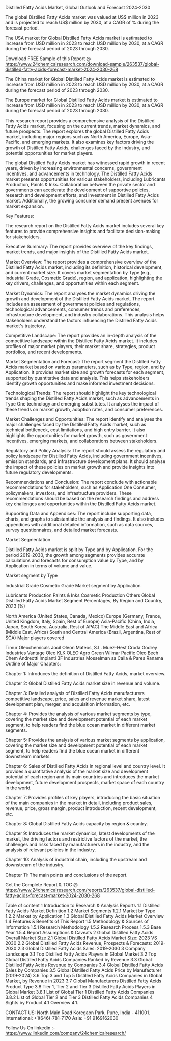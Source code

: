 Distilled Fatty Acids Market, Global Outlook and Forecast 2024-2030

The global Distilled Fatty Acids market was valued at US$ million in 2023 and is projected to reach US$ million by 2030, at a CAGR of % during the forecast period.

The USA market for Global Distilled Fatty Acids market is estimated to increase from USD million in 2023 to reach USD million by 2030, at a CAGR during the forecast period of 2023 through 2030.

Download FREE Sample of this Report @ https://www.24chemicalresearch.com/download-sample/263537/global-distilled-fatty-acids-forecast-market-2024-2030-268

The China market for Global Distilled Fatty Acids market is estimated to increase from USD million in 2023 to reach USD million by 2030, at a CAGR during the forecast period of 2023 through 2030.

The Europe market for Global Distilled Fatty Acids market is estimated to increase from USD million in 2023 to reach USD million by 2030, at a CAGR during the forecast period of 2023 through 2030.

This research report provides a comprehensive analysis of the Distilled Fatty Acids market, focusing on the current trends, market dynamics, and future prospects. The report explores the global Distilled Fatty Acids market, including major regions such as North America, Europe, Asia-Pacific, and emerging markets. It also examines key factors driving the growth of Distilled Fatty Acids, challenges faced by the industry, and potential opportunities for market players.

The global Distilled Fatty Acids market has witnessed rapid growth in recent years, driven by increasing environmental concerns, government incentives, and advancements in technology. The Distilled Fatty Acids market presents opportunities for various stakeholders, including Lubricants Production, Paints & Inks. Collaboration between the private sector and governments can accelerate the development of supportive policies, research and development efforts, and investment in Distilled Fatty Acids market. Additionally, the growing consumer demand present avenues for market expansion.

Key Features:

The research report on the Distilled Fatty Acids market includes several key features to provide comprehensive insights and facilitate decision-making for stakeholders.

Executive Summary: The report provides overview of the key findings, market trends, and major insights of the Distilled Fatty Acids market.

Market Overview: The report provides a comprehensive overview of the Distilled Fatty Acids market, including its definition, historical development, and current market size. It covers market segmentation by Type (e.g., Industrial Grade, Cosmetic Grade), region, and application, highlighting the key drivers, challenges, and opportunities within each segment.

Market Dynamics: The report analyses the market dynamics driving the growth and development of the Distilled Fatty Acids market. The report includes an assessment of government policies and regulations, technological advancements, consumer trends and preferences, infrastructure development, and industry collaborations. This analysis helps stakeholders understand the factors influencing the Distilled Fatty Acids market's trajectory.

Competitive Landscape: The report provides an in-depth analysis of the competitive landscape within the Distilled Fatty Acids market. It includes profiles of major market players, their market share, strategies, product portfolios, and recent developments.

Market Segmentation and Forecast: The report segment the Distilled Fatty Acids market based on various parameters, such as by Type, region, and by Application. It provides market size and growth forecasts for each segment, supported by quantitative data and analysis. This helps stakeholders identify growth opportunities and make informed investment decisions.

Technological Trends: The report should highlight the key technological trends shaping the Distilled Fatty Acids market, such as advancements in Type One technology and emerging substitutes. It analyses the impact of these trends on market growth, adoption rates, and consumer preferences.

Market Challenges and Opportunities: The report identify and analyses the major challenges faced by the Distilled Fatty Acids market, such as technical bottleneck, cost limitations, and high entry barrier. It also highlights the opportunities for market growth, such as government incentives, emerging markets, and collaborations between stakeholders.

Regulatory and Policy Analysis: The report should assess the regulatory and policy landscape for Distilled Fatty Acids, including government incentives, emission standards, and infrastructure development plans. It should analyse the impact of these policies on market growth and provide insights into future regulatory developments.

Recommendations and Conclusion: The report conclude with actionable recommendations for stakeholders, such as Application One Consumer, policymakers, investors, and infrastructure providers. These recommendations should be based on the research findings and address key challenges and opportunities within the Distilled Fatty Acids market.

Supporting Data and Appendices: The report include supporting data, charts, and graphs to substantiate the analysis and findings. It also includes appendices with additional detailed information, such as data sources, survey questionnaires, and detailed market forecasts.

Market Segmentation

Distilled Fatty Acids market is split by Type and by Application. For the period 2019-2030, the growth among segments provides accurate calculations and forecasts for consumption value by Type, and by Application in terms of volume and value.

Market segment by Type

Industrial Grade
Cosmetic Grade
Market segment by Application

Lubricants Production
Paints & Inks
Cosmetic Production
Others
Global Distilled Fatty Acids Market Segment Percentages, By Region and Country, 2023 (%)

North America (United States, Canada, Mexico)
Europe (Germany, France, United Kingdom, Italy, Spain, Rest of Europe)
Asia-Pacific (China, India, Japan, South Korea, Australia, Rest of APAC)
The Middle East and Africa (Middle East, Africa)
South and Central America (Brazil, Argentina, Rest of SCA)
Major players covered

Timur Oleochemicals
Jocil
Oleon
Mateos, S.L.
Muez-Hest
Croda
Godrey Industries
Vantage Oleo
KLK OLEO
Agro Green
Wilmar
Pacific Oleo
Bech Chem
Andreotti Impianti
3F Industries
Mosselman sa
Caila & Pares
Ranama
Outline of Major Chapters:

Chapter 1: Introduces the definition of Distilled Fatty Acids, market overview.

Chapter 2: Global Distilled Fatty Acids market size in revenue and volume.

Chapter 3: Detailed analysis of Distilled Fatty Acids manufacturers competitive landscape, price, sales and revenue market share, latest development plan, merger, and acquisition information, etc.

Chapter 4: Provides the analysis of various market segments by type, covering the market size and development potential of each market segment, to help readers find the blue ocean market in different market segments.

Chapter 5: Provides the analysis of various market segments by application, covering the market size and development potential of each market segment, to help readers find the blue ocean market in different downstream markets.

Chapter 6: Sales of Distilled Fatty Acids in regional level and country level. It provides a quantitative analysis of the market size and development potential of each region and its main countries and introduces the market development, future development prospects, market space of each country in the world.

Chapter 7: Provides profiles of key players, introducing the basic situation of the main companies in the market in detail, including product sales, revenue, price, gross margin, product introduction, recent development, etc.

Chapter 8: Global Distilled Fatty Acids capacity by region & country.

Chapter 9: Introduces the market dynamics, latest developments of the market, the driving factors and restrictive factors of the market, the challenges and risks faced by manufacturers in the industry, and the analysis of relevant policies in the industry.

Chapter 10: Analysis of industrial chain, including the upstream and downstream of the industry.

Chapter 11: The main points and conclusions of the report.

Get the Complete Report & TOC @ https://www.24chemicalresearch.com/reports/263537/global-distilled-fatty-acids-forecast-market-2024-2030-268

Table of content
1 Introduction to Research & Analysis Reports
1.1 Distilled Fatty Acids Market Definition
1.2 Market Segments
1.2.1 Market by Type
1.2.2 Market by Application
1.3 Global Distilled Fatty Acids Market Overview
1.4 Features & Benefits of This Report
1.5 Methodology & Sources of Information
1.5.1 Research Methodology
1.5.2 Research Process
1.5.3 Base Year
1.5.4 Report Assumptions & Caveats
2 Global Distilled Fatty Acids Overall Market Size
2.1 Global Distilled Fatty Acids Market Size: 2023 VS 2030
2.2 Global Distilled Fatty Acids Revenue, Prospects & Forecasts: 2019-2030
2.3 Global Distilled Fatty Acids Sales: 2019-2030
3 Company Landscape
3.1 Top Distilled Fatty Acids Players in Global Market
3.2 Top Global Distilled Fatty Acids Companies Ranked by Revenue
3.3 Global Distilled Fatty Acids Revenue by Companies
3.4 Global Distilled Fatty Acids Sales by Companies
3.5 Global Distilled Fatty Acids Price by Manufacturer (2019-2024)
3.6 Top 3 and Top 5 Distilled Fatty Acids Companies in Global Market, by Revenue in 2023
3.7 Global Manufacturers Distilled Fatty Acids Product Type
3.8 Tier 1, Tier 2 and Tier 3 Distilled Fatty Acids Players in Global Market
3.8.1 List of Global Tier 1 Distilled Fatty Acids Companies
3.8.2 List of Global Tier 2 and Tier 3 Distilled Fatty Acids Companies
4 Sights by Product
4.1 Overview
4.1.

CONTACT US:
North Main Road Koregaon Park, Pune, India - 411001.
International: +1(646)-781-7170
Asia: +91 9169162030

Follow Us On linkedin :- https://www.linkedin.com/company/24chemicalresearch/
